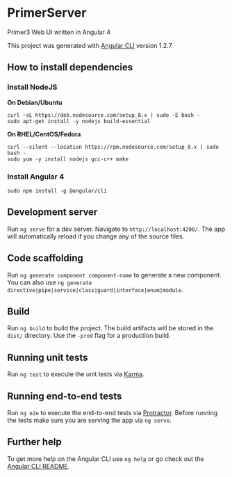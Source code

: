 # PrimerServer

Primer3 Web UI written in Angular 4

This project was generated with [Angular CLI](https://github.com/angular/angular-cli) version 1.2.7.

## How to install dependencies

### Install NodeJS

**On Debian/Ubuntu**
```shell
curl -sL https://deb.nodesource.com/setup_8.x | sudo -E bash -
sudo apt-get install -y nodejs build-essential
```

**On RHEL/CentOS/Fedora**
```shell
curl --silent --location https://rpm.nodesource.com/setup_8.x | sudo bash -
sudo yum -y install nodejs gcc-c++ make
```

### Install Angular 4

```shell
sudo npm install -g @angular/cli
```

## Development server

Run `ng serve` for a dev server. Navigate to `http://localhost:4200/`. The app will automatically reload if you change any of the source files.

## Code scaffolding

Run `ng generate component component-name` to generate a new component. You can also use `ng generate directive|pipe|service|class|guard|interface|enum|module`.

## Build

Run `ng build` to build the project. The build artifacts will be stored in the `dist/` directory. Use the `-prod` flag for a production build.

## Running unit tests

Run `ng test` to execute the unit tests via [Karma](https://karma-runner.github.io).

## Running end-to-end tests

Run `ng e2e` to execute the end-to-end tests via [Protractor](http://www.protractortest.org/).
Before running the tests make sure you are serving the app via `ng serve`.

## Further help

To get more help on the Angular CLI use `ng help` or go check out the [Angular CLI README](https://github.com/angular/angular-cli/blob/master/README.md).
